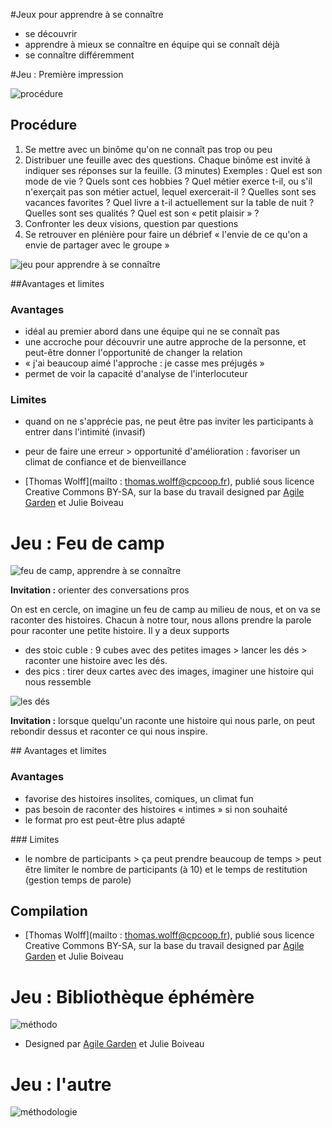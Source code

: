 #Jeux pour apprendre à se connaître

* se découvrir
* apprendre à mieux se connaître en équipe qui se connaît déjà
* se connaître différemment

#Jeu : Première impression

![procédure](https://igcdn-photos-c-a.akamaihd.net/hphotos-ak-xaf1/t51.2885-15/10995201_1048448661836618_637052800_n.jpg)

## Procédure

1. Se mettre avec un binôme qu'on ne connaît pas trop ou peu
2. Distribuer une feuille avec des questions. Chaque binôme est invité à indiquer ses réponses sur la feuille. (3 minutes)
Exemples : Quel est son mode de vie ? Quels sont ces hobbies ? Quel métier exerce t-il, ou s'il n'exerçait pas son métier actuel, lequel exercerait-il ? Quelles sont ses vacances favorites ? Quel livre a t-il actuellement sur la table de nuit ? Quelles sont ses qualités ? Quel est son « petit plaisir » ? 
3. Confronter les deux visions, question par questions
4. Se retrouver en plénière pour faire un débrief « l'envie de ce qu'on a envie de partager avec le groupe »

![jeu pour apprendre à se connaître](https://igcdn-photos-b-a.akamaihd.net/hphotos-ak-xaf1/t51.2885-15/11017636_330075033854233_1388968918_n.jpg)

##Avantages et limites

### Avantages

* idéal au premier abord dans une équipe qui ne se connaît pas
* une accroche pour découvrir une autre approche de la personne, et peut-être donner l'opportunité de changer la relation
* « j'ai beaucoup aimé l'approche : je casse mes préjugés »
* permet de voir la capacité d'analyse de l'interlocuteur

### Limites

* quand on ne s'apprécie pas, ne peut être pas inviter les participants à entrer dans l'intimité (invasif)
* peur de faire une erreur > opportunité d'amélioration : favoriser un climat de confiance et de bienveillance

* [Thomas Wolff](mailto : thomas.wolff@cpcoop.fr), publié sous licence Creative Commons BY-SA, sur la base du travail designed par [Agile Garden](www.agilegarden.fr/) et Julie Boiveau

# Jeu : Feu de camp

![feu de camp, apprendre à se connaître](https://igcdn-photos-f-a.akamaihd.net/hphotos-ak-xfa1/t51.2885-15/10995212_323101494567813_1669445304_n.jpg)

**Invitation :** orienter des conversations pros

On est en cercle, on imagine un feu de camp au milieu de nous, et on va se raconter des histoires. Chacun à notre tour, nous allons prendre la parole pour raconter une petite histoire. Il y a deux supports
* des stoic cuble : 9 cubes avec des petites images > lancer les dés > raconter une histoire avec les dés.
* des pics : tirer deux cartes avec des images, imaginer une histoire qui nous ressemble

![les dés](https://igcdn-photos-g-a.akamaihd.net/hphotos-ak-xaf1/t51.2885-15/10950531_774254865998606_1605537204_n.jpg)

**Invitation :** lorsque quelqu'un raconte une histoire qui nous parle, on peut rebondir dessus et raconter ce qui nous inspire. 

## Avantages et limites

### Avantages

* favorise des histoires insolites, comiques, un climat fun
* pas besoin de raconter des histoires « intimes » si non souhaité
* le format pro est peut-être plus adapté

### Limites

* le nombre de participants > ça peut prendre beaucoup de temps > peut être limiter le nombre de participants (à 10) et le temps de restitution (gestion temps de parole)

## Compilation

* [Thomas Wolff](mailto : thomas.wolff@cpcoop.fr), publié sous licence Creative Commons BY-SA, sur la base du travail designed par [Agile Garden](www.agilegarden.fr/) et Julie Boiveau

# Jeu : Bibliothèque éphémère

![méthodo](https://igcdn-photos-d-a.akamaihd.net/hphotos-ak-xfa1/t51.2885-15/11008349_1549719751966723_599460165_n.jpg)

* Designed par [Agile Garden](www.agilegarden.fr/) et Julie Boiveau

# Jeu : l'autre

![méthodologie](https://igcdn-photos-b-a.akamaihd.net/hphotos-ak-xaf1/t51.2885-15/11017638_801711023251625_1337428667_n.jpg)
